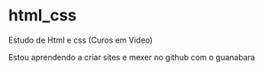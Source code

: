 # html_css
 Estudo de Html e css (Curos em Video)

Estou aprendendo a criar sites e mexer no github com o guanabara